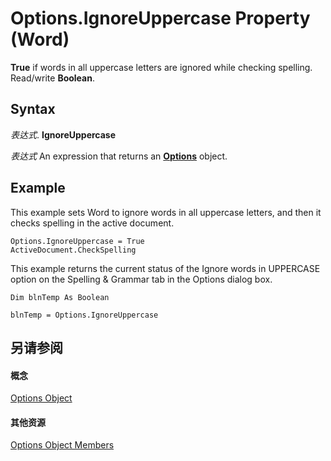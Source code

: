 
# Options.IgnoreUppercase Property (Word)

 **True** if words in all uppercase letters are ignored while checking spelling. Read/write **Boolean**.


## Syntax

 _表达式_. **IgnoreUppercase**

 _表达式_ An expression that returns an **[Options](873b7b99-3fe1-fd89-9ece-a9355cb827dc.md)** object.


## Example

This example sets Word to ignore words in all uppercase letters, and then it checks spelling in the active document.


```
Options.IgnoreUppercase = True 
ActiveDocument.CheckSpelling
```

This example returns the current status of the Ignore words in UPPERCASE option on the Spelling &amp; Grammar tab in the Options dialog box.




```
Dim blnTemp As Boolean 
 
blnTemp = Options.IgnoreUppercase
```


## 另请参阅


#### 概念


[Options Object](873b7b99-3fe1-fd89-9ece-a9355cb827dc.md)
#### 其他资源


[Options Object Members](http://msdn.microsoft.com/library/76cd9dfe-6bbb-4c3d-0bfc-79a62bedd15e%28Office.15%29.aspx)